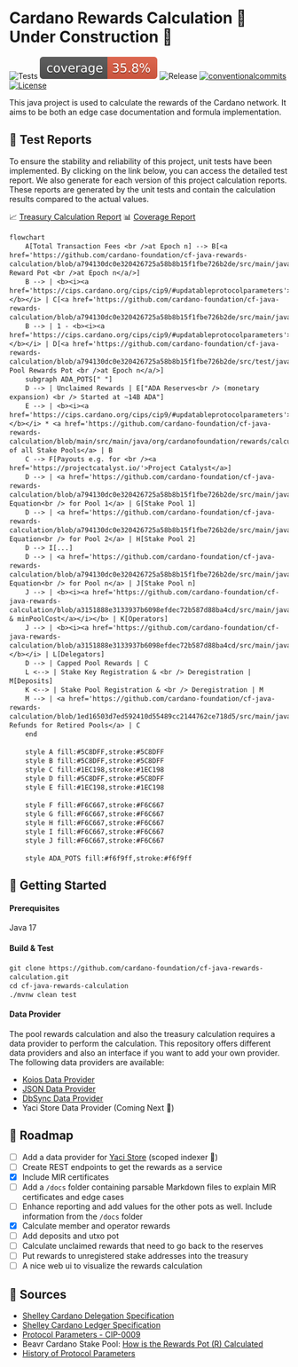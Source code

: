 # Cardano Rewards Calculation 🚧️ Under Construction 🚧️

<p align="left">
<img alt="Tests" src="https://github.com/cardano-foundation/cf-java-rewards-calculation/actions/workflows/tests.yaml/badge.svg?branch=main" />
<img alt="Coverage" src="https://github.com/cardano-foundation/cf-java-rewards-calculation/blob/gh-pages/badges/jacoco.svg?raw=true" />
<img alt="Release" src="https://github.com/cardano-foundation/cf-java-rewards-calculation/actions/workflows/release.yaml/badge.svg?branch=main" />
<a href="https://conventionalcommits.org"><img alt="conventionalcommits" src="https://img.shields.io/badge/Conventional%20Commits-1.0.0-%23FE5196?logo=conventionalcommits" /></a>
<a href="https://opensource.org/licenses/MIT"><img alt="License" src="https://img.shields.io/badge/License-MIT-green.svg" /></a>
</p>

This java project is used to calculate the rewards of the Cardano network. It aims to be both an edge case documentation and formula implementation.

## 🧪 Test Reports

To ensure the stability and reliability of this project, unit tests have been implemented. By clicking on the link below, you can access the detailed test report.
We also generate for each version of this project calculation reports. These reports are generated by the unit tests and contain the calculation results compared to the actual values.

📈 [Treasury Calculation Report](https://cardano-foundation.github.io/cf-java-rewards-calculation/report-latest/treasury_calculation.html)
📊 [Coverage Report](https://cardano-foundation.github.io/cf-java-rewards-calculation/coverage-report/)

```mermaid
flowchart
    A[Total Transaction Fees <br />at Epoch n] --> B[<a href='https://github.com/cardano-foundation/cf-java-rewards-calculation/blob/a794130dc0e320426725a58b8b15f1fbe726b2de/src/main/java/org/cardanofoundation/rewards/calculation/TreasuryCalculation.java#L42'>Total Reward Pot <br />at Epoch n</a/>]
    B --> | <b><i><a href='https://cips.cardano.org/cips/cip9/#updatableprotocolparameters'>treasuryGrowthRate</a></b></i> | C[<a href='https://github.com/cardano-foundation/cf-java-rewards-calculation/blob/a794130dc0e320426725a58b8b15f1fbe726b2de/src/main/java/org/cardanofoundation/rewards/calculation/TreasuryCalculation.java#L17'>Treasury</a/>]
    B --> | 1 - <b><i><a href='https://cips.cardano.org/cips/cip9/#updatableprotocolparameters'>treasuryGrowthRate</a></b></i> | D[<a href='https://github.com/cardano-foundation/cf-java-rewards-calculation/blob/a794130dc0e320426725a58b8b15f1fbe726b2de/src/test/java/org/cardanofoundation/rewards/calculation/PoolRewardCalculationTest.java#L63'>Stake Pool Rewards Pot <br />at Epoch n</a/>]
    subgraph ADA_POTS[" "]
    D --> | Unclaimed Rewards | E["ADA Reserves<br /> (monetary expansion) <br /> Started at ~14B ADA"]
    E --> | <b><i><a href='https://cips.cardano.org/cips/cip9/#updatableprotocolparameters'>monetaryExpandRate</a></b></i> * <a href='https://github.com/cardano-foundation/cf-java-rewards-calculation/blob/main/src/main/java/org/cardanofoundation/rewards/calculation/PoolRewardCalculation.java#L19'>Performance of all Stake Pools</a> | B
    C --> F[Payouts e.g. for <br /><a href='https://projectcatalyst.io/'>Project Catalyst</a>]
    D --> | <a href='https://github.com/cardano-foundation/cf-java-rewards-calculation/blob/a794130dc0e320426725a58b8b15f1fbe726b2de/src/main/java/org/cardanofoundation/rewards/calculation/PoolRewardCalculation.java#L87'>Rewards Equation<br /> for Pool 1</a> | G[Stake Pool 1]
    D --> | <a href='https://github.com/cardano-foundation/cf-java-rewards-calculation/blob/a794130dc0e320426725a58b8b15f1fbe726b2de/src/main/java/org/cardanofoundation/rewards/calculation/PoolRewardCalculation.java#L87'>Rewards Equation<br /> for Pool 2</a> | H[Stake Pool 2]
    D --> I[...]
    D --> | <a href='https://github.com/cardano-foundation/cf-java-rewards-calculation/blob/a794130dc0e320426725a58b8b15f1fbe726b2de/src/main/java/org/cardanofoundation/rewards/calculation/PoolRewardCalculation.java#L87'>Rewards Equation<br /> for Pool n</a> | J[Stake Pool n]
    J --> | <b><i><a href='https://github.com/cardano-foundation/cf-java-rewards-calculation/blob/a3151888e3133937b6098efdec72b587d88ba4cd/src/main/java/org/cardanofoundation/rewards/calculation/PoolRewardCalculation.java#L85'>margin & minPoolCost</a></i></b> | K[Operators]
    J --> | <b><i><a href='https://github.com/cardano-foundation/cf-java-rewards-calculation/blob/a3151888e3133937b6098efdec72b587d88ba4cd/src/main/java/org/cardanofoundation/rewards/calculation/PoolRewardCalculation.java#L102'>rewards</a></b></i> | L[Delegators]
    D --> | Capped Pool Rewards | C
    L <--> | Stake Key Registration & <br /> Deregistration | M[Deposits]
    K <--> | Stake Pool Registration & <br /> Deregistration | M
    M --> | <a href='https://github.com/cardano-foundation/cf-java-rewards-calculation/blob/1ed16503d7ed592410d55489cc2144762ce718d5/src/main/java/org/cardanofoundation/rewards/calculation/TreasuryCalculation.java#L122'>Unclaimed Refunds for Retired Pools</a> | C
    end

    style A fill:#5C8DFF,stroke:#5C8DFF
    style B fill:#5C8DFF,stroke:#5C8DFF
    style C fill:#1EC198,stroke:#1EC198
    style D fill:#5C8DFF,stroke:#5C8DFF
    style E fill:#1EC198,stroke:#1EC198

    style F fill:#F6C667,stroke:#F6C667
    style G fill:#F6C667,stroke:#F6C667
    style H fill:#F6C667,stroke:#F6C667
    style I fill:#F6C667,stroke:#F6C667
    style J fill:#F6C667,stroke:#F6C667

    style ADA_POTS fill:#f6f9ff,stroke:#f6f9ff
```

## 🚀 Getting Started

#### Prerequisites

Java 17

#### Build & Test

```
git clone https://github.com/cardano-foundation/cf-java-rewards-calculation.git
cd cf-java-rewards-calculation
./mvnw clean test
```

#### Data Provider
The pool rewards calculation and also the treasury calculation requires a data provider to perform the calculation.
This repository offers different data providers and also an interface if you want to add your own provider. The following data providers are available:

 - [Koios Data Provider](./src/main/java/org/cardanofoundation/rewards/calculation/data/provider/KoiosDataProvider.java)
 - [JSON Data Provider](./src/main/java/org/cardanofoundation/rewards/calculation/data/provider/JsonDataProvider.java)
 - [DbSync Data Provider](./src/main/java/org/cardanofoundation/rewards/calculation/data/provider/DbSyncDataProvider.java)
 - Yaci Store Data Provider (Coming Next 👀)
  
## 🫡 Roadmap
 - [ ] Add a data provider for [Yaci Store](https://github.com/bloxbean/yaci-store) (scoped indexer 👀)
 - [ ] Create REST endpoints to get the rewards as a service
 - [X] Include MIR certificates
 - [ ] Add a `/docs` folder containing parsable Markdown files to explain MIR certificates and edge cases
 - [ ] Enhance reporting and add values for the other pots as well. Include information from the `/docs` folder
 - [X] Calculate member and operator rewards
 - [ ] Add deposits and utxo pot
 - [ ] Calculate unclaimed rewards that need to go back to the reserves
 - [ ] Put rewards to unregistered stake addresses into the treasury
 - [ ] A nice web ui to visualize the rewards calculation

## 📖 Sources
 - [Shelley Cardano Delegation Specification](https://github.com/input-output-hk/cardano-ledger/releases/download/cardano-ledger-spec-2023-04-03/shelley-ledger.pdf)
 - [Shelley Cardano Ledger Specification](https://github.com/input-output-hk/cardano-ledger/releases/download/cardano-ledger-spec-2023-04-03/shelley-ledger.pdf)
 - [Protocol Parameters - CIP-0009](https://cips.cardano.org/cips/cip9/)
 - Beavr Cardano Stake Pool: [How is the Rewards Pot (R) Calculated](https://archive.ph/HQfoV/fb8166e31d2bf61d3d6ca769e7785f2a96530f8e.webp)
 - [History of Protocol Parameters](https://beta.explorer.cardano.org/en/protocol-parameters/)
